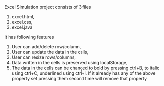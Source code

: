 Excel Simulation project consists of 3 files
1. excel.html,
2. excel.css,
3. excel.java

It has following features
1. User can add/delete row/column,
2. User can update the data in the cells,
3. User can resize rows/columns,
4. Data written in the cells is preserved using localStorage,
5. The data in the cells can be changed to bold by pressing ctrl+B, to italic  using ctrl+C, underlined using ctrl+i. If it    already has any of the above property set pressing them second time will remove that property

